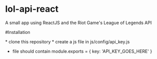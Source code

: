 # lol-api-react
A small app using ReactJS and the Riot Game's League of Legends API

#Installation

* clone this repository
* create a js file in js/config/api_key.js
* file should contain
     module.exports =  {
      key: 'API_KEY_GOES_HERE'
      }